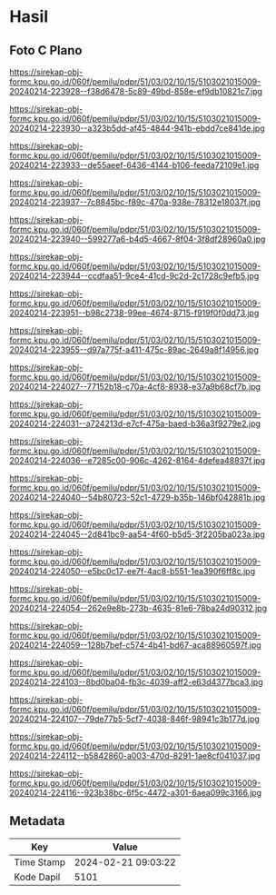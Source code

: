 # Hasil

## Foto C Plano

https://sirekap-obj-formc.kpu.go.id/060f/pemilu/pdpr/51/03/02/10/15/5103021015009-20240214-223928--f38d6478-5c89-49bd-858e-ef9db10821c7.jpg

https://sirekap-obj-formc.kpu.go.id/060f/pemilu/pdpr/51/03/02/10/15/5103021015009-20240214-223930--a323b5dd-af45-4844-941b-ebdd7ce841de.jpg

https://sirekap-obj-formc.kpu.go.id/060f/pemilu/pdpr/51/03/02/10/15/5103021015009-20240214-223933--de55aeef-6436-4144-b106-feeda72109e1.jpg

https://sirekap-obj-formc.kpu.go.id/060f/pemilu/pdpr/51/03/02/10/15/5103021015009-20240214-223937--7c8845bc-f89c-470a-938e-78312e18037f.jpg

https://sirekap-obj-formc.kpu.go.id/060f/pemilu/pdpr/51/03/02/10/15/5103021015009-20240214-223940--599277a6-b4d5-4667-8f04-3f8df28960a0.jpg

https://sirekap-obj-formc.kpu.go.id/060f/pemilu/pdpr/51/03/02/10/15/5103021015009-20240214-223944--ccdfaa51-9ce4-41cd-9c2d-2c1728c9efb5.jpg

https://sirekap-obj-formc.kpu.go.id/060f/pemilu/pdpr/51/03/02/10/15/5103021015009-20240214-223951--b98c2738-99ee-4674-8715-f919f0f0dd73.jpg

https://sirekap-obj-formc.kpu.go.id/060f/pemilu/pdpr/51/03/02/10/15/5103021015009-20240214-223955--d97a775f-a411-475c-89ac-2649a8f14956.jpg

https://sirekap-obj-formc.kpu.go.id/060f/pemilu/pdpr/51/03/02/10/15/5103021015009-20240214-224027--77152b18-c70a-4cf8-8938-e37a9b68cf7b.jpg

https://sirekap-obj-formc.kpu.go.id/060f/pemilu/pdpr/51/03/02/10/15/5103021015009-20240214-224031--a724213d-e7cf-475a-baed-b36a3f9279e2.jpg

https://sirekap-obj-formc.kpu.go.id/060f/pemilu/pdpr/51/03/02/10/15/5103021015009-20240214-224036--e7285c00-906c-4262-8164-4defea48837f.jpg

https://sirekap-obj-formc.kpu.go.id/060f/pemilu/pdpr/51/03/02/10/15/5103021015009-20240214-224040--54b80723-52c1-4729-b35b-146bf042881b.jpg

https://sirekap-obj-formc.kpu.go.id/060f/pemilu/pdpr/51/03/02/10/15/5103021015009-20240214-224045--2d841bc9-aa54-4f60-b5d5-3f2205ba023a.jpg

https://sirekap-obj-formc.kpu.go.id/060f/pemilu/pdpr/51/03/02/10/15/5103021015009-20240214-224050--e5bc0c17-ee7f-4ac8-b551-1ea390f6ff8c.jpg

https://sirekap-obj-formc.kpu.go.id/060f/pemilu/pdpr/51/03/02/10/15/5103021015009-20240214-224054--262e9e8b-273b-4635-81e6-78ba24d90312.jpg

https://sirekap-obj-formc.kpu.go.id/060f/pemilu/pdpr/51/03/02/10/15/5103021015009-20240214-224059--128b7bef-c574-4b41-bd67-aca88960597f.jpg

https://sirekap-obj-formc.kpu.go.id/060f/pemilu/pdpr/51/03/02/10/15/5103021015009-20240214-224103--8bd0ba04-fb3c-4039-aff2-e63d4377bca3.jpg

https://sirekap-obj-formc.kpu.go.id/060f/pemilu/pdpr/51/03/02/10/15/5103021015009-20240214-224107--79de77b5-5cf7-4038-846f-98941c3b177d.jpg

https://sirekap-obj-formc.kpu.go.id/060f/pemilu/pdpr/51/03/02/10/15/5103021015009-20240214-224112--b5842860-a003-470d-8291-1ae8cf041037.jpg

https://sirekap-obj-formc.kpu.go.id/060f/pemilu/pdpr/51/03/02/10/15/5103021015009-20240214-224116--923b38bc-6f5c-4472-a301-6aea099c3166.jpg


## Metadata

| Key        | Value               |
| ---------- | ------------------- |
| Time Stamp | 2024-02-21 09:03:22 |
| Kode Dapil | 5101                |



